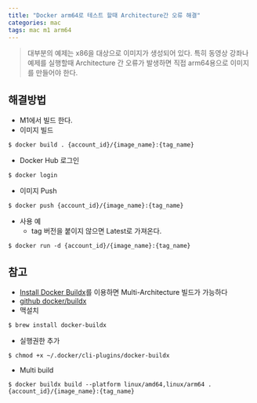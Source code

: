 ```yaml
---
title: "Docker arm64로 테스트 할때 Architecture간 오류 해결"
categories: mac  
tags: mac m1 arm64
---
```


> 대부분의 예제는 x86을 대상으로 이미지가 생성되어 있다. 특히 동영상 강좌나 예제를 실행할때 Architecture 간 오류가 발생하면
> 직접 arm64용으로 이미지를 만들어야 한다.

## 해결방법

* M1에서 빌드 한다.
* 이미지 빌드

```shell
$ docker build . {account_id}/{image_name}:{tag_name}
```

* Docker Hub 로그인

```shell
$ docker login
```

* 이미지 Push

```shell
$ docker push {account_id}/{image_name}:{tag_name}
```

* 사용 예
    * tag 버전을 붙이지 않으면 Latest로 가져온다.

```shell
$ docker run -d {account_id}/{image_name}:{tag_name}
```

## 참고

* [Install Docker Buildx](https://docs.docker.com/build/install-buildx/)를 이용하면 Multi-Architecture
  빌드가 가능하다
* [github docker/buildx](https://github.com/docker/buildx#windows-and-macos)
* 맥설치

```shell
$ brew install docker-buildx
```

* 실행권한 추가

```shell
$ chmod +x ~/.docker/cli-plugins/docker-buildx
```

* Multi build

```
$ docker buildx build --platform linux/amd64,linux/arm64 . {account_id}/{image_name}:{tag_name}
```